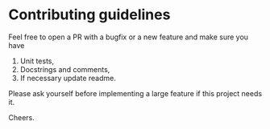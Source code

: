 # Contributing guidelines

Feel free to open a PR with a bugfix or a new feature and make sure you have

1. Unit tests,
2. Docstrings and comments,
3. If necessary update readme.

Please ask yourself before implementing a large feature if this project needs it.

Cheers.
